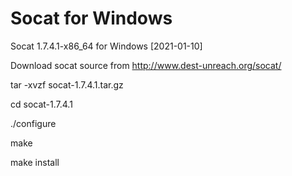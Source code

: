 # Socat for Windows
Socat 1.7.4.1-x86_64 for Windows
[2021-01-10]


Download socat source from http://www.dest-unreach.org/socat/

tar -xvzf socat-1.7.4.1.tar.gz

cd socat-1.7.4.1

./configure

make

make install
